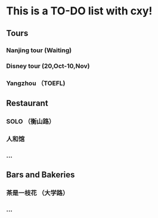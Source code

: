 # This is a TO-DO list with cxy!
## Tours
### Nanjing tour (Waiting)
### Disney tour (20,Oct-10,Nov)
### Yangzhou （TOEFL)
## Restaurant
### SOLO （衡山路）
### 人和馆 
### ...
## Bars and Bakeries
### 茶是一枝花 （大学路）
### ...
